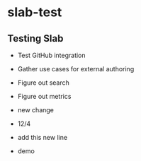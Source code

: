 # slab-test

## Testing Slab
* Test GitHub integration
* Gather use cases for external authoring
* Figure out search
* Figure out metrics
* new change
* 12/4

* add this new line
* demo
